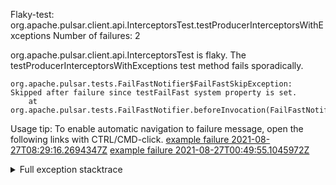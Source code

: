         
Flaky-test: org.apache.pulsar.client.api.InterceptorsTest.testProducerInterceptorsWithExceptions
Number of failures: 2

org.apache.pulsar.client.api.InterceptorsTest is flaky. The testProducerInterceptorsWithExceptions test method fails sporadically.

```
org.apache.pulsar.tests.FailFastNotifier$FailFastSkipException: Skipped after failure since testFailFast system property is set.
	at org.apache.pulsar.tests.FailFastNotifier.beforeInvocation(FailFastNotifier.java:88)

```

Usage tip: To enable automatic navigation to failure message, open the following links with CTRL/CMD-click.
[example failure 2021-08-27T08:29:16.2694347Z](https://github.com/apache/pulsar/runs/3441181143?check_suite_focus=true#step:9:1216)
[example failure 2021-08-27T00:49:55.1045972Z](https://github.com/apache/pulsar/runs/3438608157?check_suite_focus=true#step:9:1212)


<details>
<summary>Full exception stacktrace</summary>
<code><pre>
org.apache.pulsar.tests.FailFastNotifier$FailFastSkipException: Skipped after failure since testFailFast system property is set.
	at org.apache.pulsar.tests.FailFastNotifier.beforeInvocation(FailFastNotifier.java:88)

</pre></code>
</details>

